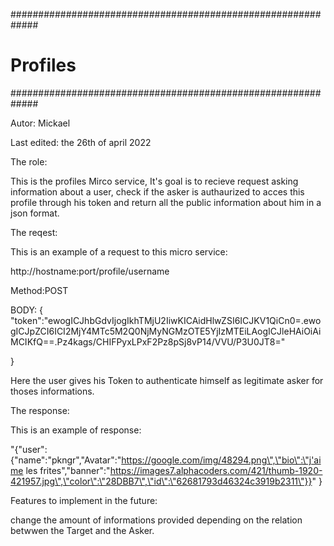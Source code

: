 #############################################################
#                         Profiles                          #
#############################################################

Autor: Mickael

Last edited: the 26th of april 2022

The role:

This is the profiles Mirco service,
It's goal is to recieve request asking information about a user, 
check if the asker is authaurized to acces this profile through his token and
return all the public information about him in a json format.

The reqest:

This is an example of a request to this micro service:

http://hostname:port/profile/username

Method:POST

BODY:
{
"token":"ewogICJhbGdvIjogIkhTMjU2IiwKICAidHlwZSI6ICJKV1QiCn0=.ewogICJpZCI6ICI2MjY4MTc5M2Q0NjMyNGMzOTE5YjIzMTEiLAogICJleHAiOiAiMCIKfQ==.Pz4kags/CHIFPyxLPxF2Pz8pSj8vP14/VVU/P3U0JT8="

}

Here the user gives his Token to authenticate himself as legitimate asker for thoses informations.

The response:

This is an example of response:

"{\"user\":{\"name\":\"pkngr\",\"Avatar\":\"https://google.com/img/48294.png\",\"bio\":\"j'aime les frites\",\"banner\":\"https://images7.alphacoders.com/421/thumb-1920-421957.jpg\",\"color\":\"28DBB7\",\"id\":\"62681793d46324c3919b2311\"}}"
}

Features to implement in the future:

change the amount of informations provided depending on the relation betwwen the Target and the Asker.


